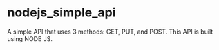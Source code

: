 # nodejs_simple_api
A simple API that uses 3 methods: GET, PUT, and POST. This API is built using NODE JS.
